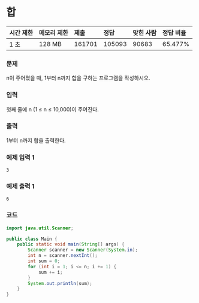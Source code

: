 # 합

| 시간 제한 | 메모리 제한 | 제출   | 정답  | 맞힌 사람 | 정답 비율 |
| :-------- | :---------- | :----- | :---- | :-------- | :-------- |
|1 초	|128 MB	|161701	|105093	|90683	|65.477%|

### 문제

n이 주어졌을 때, 1부터 n까지 합을 구하는 프로그램을 작성하시오.

### 입력

첫째 줄에 n (1 ≤ n ≤ 10,000)이 주어진다.

### 출력

1부터 n까지 합을 출력한다.

### 예제 입력 1
```
3
```

### 예제 출력 1
```
6
```

### 코드

```java
import java.util.Scanner;

public class Main {
    public static void main(String[] args) {
        Scanner scanner = new Scanner(System.in);
        int n = scanner.nextInt();
        int sum = 0;
        for (int i = 1; i <= n; i += 1) {
            sum += i;
        }
        System.out.println(sum);
    }
}
```